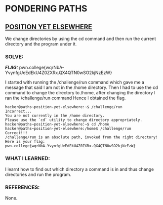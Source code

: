 # **PONDERING PATHS**
## **<ins>POSITION YET ELSEWHERE</ins>**
We change directories by using the cd command and then run the current directory and the program under it.
### SOLVE: 
***FLAG:*** pwn.college{wqrNbA-YvynfgUeEdEkU4Z0ZXRx.QX4QTN0wSO2kjNzEzW}

I started with running the /challenge/run command which gave me a message that said I am not in the /home directory.
Then I had to use the cd command to change the directory to /home, after changing the directory I ran the /challenge/run command
Hence I obtained the flag.

```
hacker@paths~position-yet-elsewhere:~$ /challenge/run
Incorrect...
You are not currently in the /home directory.
Please use the `cd` utility to change directory appropriately.
hacker@paths~position-yet-elsewhere:~$ cd /home
hacker@paths~position-yet-elsewhere:/home$ /challenge/run
Correct!!!
/challenge/run is an absolute path, invoked from the right directory!
Here is your flag:
pwn.college{wqrNbA-YvynfgUeEdEkU4Z0ZXRx.QX4QTN0wSO2kjNzEzW}
```
### WHAT I LEARNED:
I learnt how to find out which directory a command is in and thus change directories and run the program.
### REFERENCES:
None.
